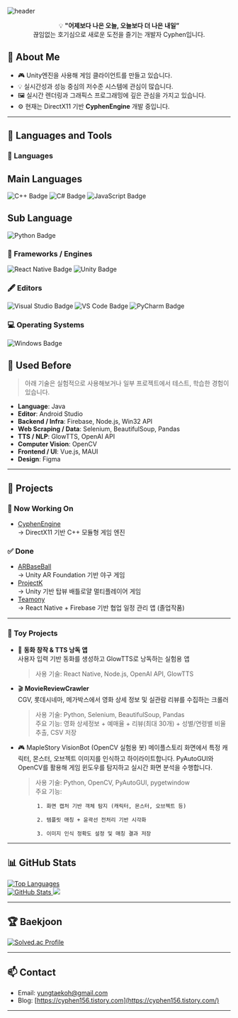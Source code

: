 ![header](https://capsule-render.vercel.app/api?type=waving&color=timeGradient&text=Cyphen&animation=twinkling&fontSize=35&fontAlignY=40&fontAlign=80&height=200)

<p align="center">
💡 <strong>"어제보다 나은 오늘, 오늘보다 더 나은 내일”</strong><br/>
끊임없는 호기심으로 새로운 도전을 즐기는 개발자 Cyphen입니다.
</p>

## 🧠 About Me

- 🎮 Unity엔진을 사용해 게임 클라이언트를 만들고 있습니다.
- 💡 실시간성과 성능 중심의 저수준 시스템에 관심이 많습니다.
- 🖼 실시간 렌더링과 그래픽스 프로그래밍에 깊은 관심을 가지고 있습니다. 
- ⚙️ 현재는 DirectX11 기반 <strong>CyphenEngine</strong> 개발 중입니다.

---

## 🧰 Languages and Tools

### 🔧 Languages
## Main Languages
![C++ Badge](https://img.shields.io/badge/-C++-00599C?style=for-the-badge&logo=C%2B%2B&logoColor=white)
![C# Badge](https://img.shields.io/badge/-C%23-239120?style=for-the-badge&logo=.NET&logoColor=white)
![JavaScript Badge](https://img.shields.io/badge/-JavaScript-F7DF1E?style=for-the-badge&logo=JavaScript&logoColor=black)

## Sub Language
![Python Badge](https://img.shields.io/badge/-Python-3776AB?style=for-the-badge&logo=Python&logoColor=white)

### 🧱 Frameworks / Engines
![React Native Badge](https://img.shields.io/badge/-React_Native-20232A?style=for-the-badge&logo=react&logoColor=61DAFB)
![Unity Badge](https://img.shields.io/badge/-Unity_Engine-000000?style=for-the-badge&logo=Unity&logoColor=white)

### 🖋 Editors
![Visual Studio Badge](https://img.shields.io/badge/-Visual_Studio-5C2D91?style=for-the-badge&logo=Visual+Studio&logoColor=white)
![VS Code Badge](https://img.shields.io/badge/-VS_Code-007ACC?style=for-the-badge&logo=Visual+Studio+Code&logoColor=white)
![PyCharm Badge](https://img.shields.io/badge/-PyCharm-000000?style=for-the-badge&logo=PyCharm&logoColor=white)

### 💻 Operating Systems
![Windows Badge](https://img.shields.io/badge/-Windows-0078D6?style=for-the-badge&logo=Windows&logoColor=white)

## 🧪 Used Before

> 아래 기술은 실험적으로 사용해보거나 일부 프로젝트에서 테스트, 학습한 경험이 있습니다.

- **Language**: Java  
- **Editor**: Android Studio  
- **Backend / Infra**: Firebase, Node.js, Win32 API  
- **Web Scraping / Data**: Selenium, BeautifulSoup, Pandas  
- **TTS / NLP**: GlowTTS, OpenAI API  
- **Computer Vision**: OpenCV  
- **Frontend / UI**: Vue.js, MAUI  
- **Design**: Figma  

---

## 🚀 Projects

### 🔨 Now Working On
- [CyphenEngine](https://github.com/yourID/CyphenEngine)  
  → DirectX11 기반 C++ 모듈형 게임 엔진

### ✅ Done
- [ARBaseBall](https://github.com/yourID/ARBaseBall)  
  → Unity AR Foundation 기반 야구 게임
- [ProjectK](https://github.com/Unity-Bootcamp-12/ProjectK)  
  → Unity 기반 탑뷰 배틀로얄 멀티플레이어 게임
- [Teamony](https://github.com/cyphen156/GraduationProject)  
  → React Native + Firebase 기반 협업 일정 관리 앱 (졸업작품)
  
---

### 🧸 Toy Projects
- 🤖 **동화 창작 & TTS 낭독 앱**  
  사용자 입력 기반 동화를 생성하고 GlowTTS로 낭독하는 실험용 앱  
  > 사용 기술: React Native, Node.js, OpenAI API, GlowTTS

- 🎬 **MovieReviewCrawler**  
  CGV, 롯데시네마, 메가박스에서 영화 상세 정보 및 실관람 리뷰를 수집하는 크롤러  
  > 사용 기술: Python, Selenium, BeautifulSoup, Pandas  
  > 주요 기능: 영화 상세정보 + 예매율 + 리뷰(최대 30개) + 성별/연령별 비율 추출, CSV 저장
  
- 🎮 MapleStory VisionBot (OpenCV 실험용 봇)
  메이플스토리 화면에서 특정 캐릭터, 몬스터, 오브젝트 이미지를 인식하고 하이라이트합니다.
  PyAutoGUI와 OpenCV를 활용해 게임 윈도우를 탐지하고 실시간 화면 분석을 수행합니다.
  > 사용 기술: Python, OpenCV, PyAutoGUI, pygetwindow    
  > 주요 기능: 
  
            1. 화면 캡처 기반 객체 탐지 (캐릭터, 몬스터, 오브젝트 등)
            
            2. 템플릿 매칭 + 윤곽선 전처리 기반 시각화
            
            3. 이미지 인식 정확도 설정 및 매칭 결과 저장
---


## 📊 GitHub Stats

<p>
  <a href="https://github.com/cyphen156/github-readme-stats">
    <img src="https://github-readme-stats.vercel.app/api/top-langs/?username=cyphen156&layout=compact&theme=dark&hide_border=true&bg_color=000000&text_color=00FF00" alt="Top Languages" />
  </a>
  <br />
  <a href="https://github.com/cyphen156/github-readme-stats">
    <img src="https://github-readme-stats.vercel.app/api?username=cyphen156&show_icons=true&count_private=true&theme=dark&hide_border=true&bg_color=000000&text_color=00FF00" alt="GitHub Stats" />
  </a>
  <img src="https://github-readme-streak-stats.herokuapp.com?user=cyphen156&theme=tokyonight" />
</p>

---

## 🏆 Baekjoon

[![Solved.ac Profile](http://mazassumnida.wtf/api/v2/generate_badge?boj=dbdxor1234)](https://solved.ac/dbdxor1234)

---

## 📫 Contact

- Email: yungtaekoh@gmail.com  
- Blog: [https://cyphen156.tistory.com](https://cyphen156.tistory.com/)

---
